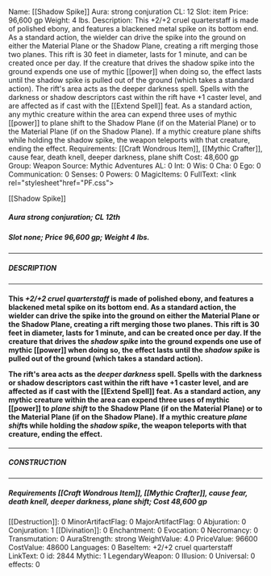 Name: [[Shadow Spike]]
Aura: strong conjuration
CL: 12
Slot: item
Price: 96,600 gp
Weight: 4 lbs.
Description: This +2/+2 cruel quarterstaff is made of polished ebony, and features a blackened metal spike on its bottom end. As a standard action, the wielder can drive the spike into the ground on either the Material Plane or the Shadow Plane, creating a rift merging those two planes. This rift is 30 feet in diameter, lasts for 1 minute, and can be created once per day. If the creature that drives the shadow spike into the ground expends one use of mythic [[power]] when doing so, the effect lasts until the shadow spike is pulled out of the ground (which takes a standard action). The rift's area acts as the deeper darkness spell. Spells with the darkness or shadow descriptors cast within the rift have +1 caster level, and are affected as if cast with the [[Extend Spell]] feat. As a standard action, any mythic creature within the area can expend three uses of mythic [[power]] to plane shift to the Shadow Plane (if on the Material Plane) or to the Material Plane (if on the Shadow Plane). If a mythic creature plane shifts while holding the shadow spike, the weapon teleports with that creature, ending the effect.
Requirements: [[Craft Wondrous Item]], [[Mythic Crafter]], cause fear, death knell, deeper darkness, plane shift
Cost: 48,600 gp
Group: Weapon
Source: Mythic Adventures
AL: 0
Int: 0
Wis: 0
Cha: 0
Ego: 0
Communication: 0
Senses: 0
Powers: 0
MagicItems: 0
FullText: <link rel="stylesheet"href="PF.css"><div class="heading"><p class="alignleft">[[Shadow Spike]]</p><div style="clear: both;"></div></div><div><h5><b>Aura </b>strong conjuration; <b>CL </b>12th</h5><h5><b>Slot </b>none; <b>Price </b>96,600 gp; <b>Weight </b>4 lbs.</h5></div><hr/><div><h5><b>DESCRIPTION</b></h5></div><hr/><div><h4><p>This <i>+2/+2 cruel quarterstaff</i> is made of polished ebony, and features a blackened metal spike on its bottom end. As a standard action, the wielder can drive the spike into the ground on either the Material Plane or the Shadow Plane, creating a rift merging those two planes. This rift is 30 feet in diameter, lasts for 1 minute, and can be created once per day. If the creature that drives the <i>shadow spike</i> into the ground expends one use of mythic [[power]] when doing so, the effect lasts until the <i>shadow spike</i> is pulled out of the ground (which takes a standard action). </p><p>The rift's area acts as the <i>deeper darkness</i> spell. Spells with the darkness or shadow descriptors cast within the rift have +1 caster level, and are affected as if cast with the [[Extend Spell]] feat. As a standard action, any mythic creature within the area can expend three uses of mythic [[power]] to <i>plane shift</i> to the Shadow Plane (if on the Material Plane) or to the Material Plane (if on the Shadow Plane). If a mythic creature <i>plane shift</i>s while holding the <i>shadow spike</i>, the weapon teleports with that creature, ending the effect.</p></h4></div><hr/><div><h5><b>CONSTRUCTION</b></h5></div><hr/><div><h5><b>Requirements </b>[[Craft Wondrous Item]], [[Mythic Crafter]], <i>cause fear</i>, <i>death knell</i>, <i>deeper darkness</i>, <i>plane shift</i>; <b>Cost </b>48,600 gp</h5></div>
[[Destruction]]: 0
MinorArtifactFlag: 0
MajorArtifactFlag: 0
Abjuration: 0
Conjuration: 1
[[Divination]]: 0
Enchantment: 0
Evocation: 0
Necromancy: 0
Transmutation: 0
AuraStrength: strong
WeightValue: 4.0
PriceValue: 96600
CostValue: 48600
Languages: 0
BaseItem: +2/+2 cruel quarterstaff
LinkText: 0
id: 2844
Mythic: 1
LegendaryWeapon: 0
Illusion: 0
Universal: 0
effects: 0
